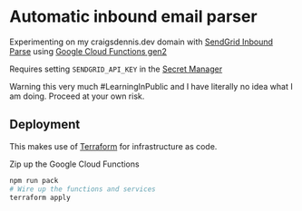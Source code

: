 # Automatic inbound email parser

Experimenting on my craigsdennis.dev domain with [SendGrid Inbound Parse](https://docs.sendgrid.com/for-developers/parsing-email/setting-up-the-inbound-parse-webhook) using [Google Cloud Functions gen2](https://codelabs.developers.google.com/codelabs/cloud-starting-cloudfunctions-v2#3)

Requires setting `SENDGRID_API_KEY` in the [Secret Manager](https://cloud.google.com/functions/docs/configuring/secrets)

Warning this very much #LearningInPublic and I have literally no idea what I am doing. Proceed at your own risk.


## Deployment

This makes use of [Terraform](https://terraform.io) for infrastructure as code.

Zip up the Google Cloud Functions

```bash
npm run pack
# Wire up the functions and services
terraform apply
```




